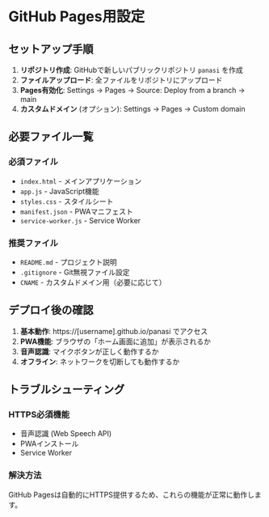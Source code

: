 # GitHub Pages用設定

## セットアップ手順

1. **リポジトリ作成**: GitHubで新しいパブリックリポジトリ `panasi` を作成
2. **ファイルアップロード**: 全ファイルをリポジトリにアップロード
3. **Pages有効化**: Settings → Pages → Source: Deploy from a branch → main
4. **カスタムドメイン** (オプション): Settings → Pages → Custom domain

## 必要ファイル一覧

### 必須ファイル
- `index.html` - メインアプリケーション
- `app.js` - JavaScript機能
- `styles.css` - スタイルシート
- `manifest.json` - PWAマニフェスト
- `service-worker.js` - Service Worker

### 推奨ファイル
- `README.md` - プロジェクト説明
- `.gitignore` - Git無視ファイル設定
- `CNAME` - カスタムドメイン用（必要に応じて）

## デプロイ後の確認

1. **基本動作**: https://[username].github.io/panasi でアクセス
2. **PWA機能**: ブラウザの「ホーム画面に追加」が表示されるか
3. **音声認識**: マイクボタンが正しく動作するか
4. **オフライン**: ネットワークを切断しても動作するか

## トラブルシューティング

### HTTPS必須機能
- 音声認識 (Web Speech API)
- PWAインストール
- Service Worker

### 解決方法
GitHub Pagesは自動的にHTTPS提供するため、これらの機能が正常に動作します。